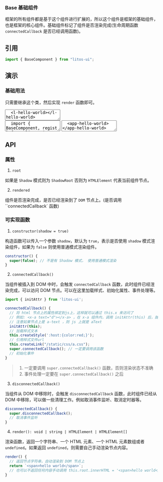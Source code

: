 ### Base 基础组件

框架的所有组件都是基于这个组件进行扩展的，所以这个组件是框架的基础组件，也是框架的核心组件。基础组件标记了组件是否渲染完成(生命周期函数 `connectedCallback` 是否已经调用函数)。

## 引用

```js
import { BaseComponent } from "litos-ui";
```

## 演示

### 基础用法

只需要继承这个类，然后实现 `render` 函数即可。

<ClientOnly>
<l-code-preview>
<textarea lang="html">
  <l-hello-world></l-hello-world>
</textarea>
<div class="source">
<textarea lang="js">
  import { BaseComponent, regist } from 'litos-ui';
  //-
  class HelloWorld extends BaseComponent {
    public render() {
      return "<span>Hello World</span>";
    }
  }
  //-
  regist(HelloWorld, 'app-hello-world');
</textarea>
<textarea lang="html">
  <app-hello-world></app-hello-world>
</textarea>
</div>
</l-code-preview>
</ClientOnly>

## API

### 属性

1. `root`

如果是 `Shadow` 模式则为 `ShadowRoot` 否则为 `HTMLElement` 代表当前组件节点。

2. `rendered`

组件是否渲染完成，是否已经渲染到了 `DOM` 节点上。(是否调用 ``connectedCallback` 函数)

### 可实现函数

1. `constructor(shadow = true)`

构造函数可以传入一个参数 `shadow`，默认为 `true`，表示是否使用 `shadow` 模式渲染组件，如果为 `false` 则使用普通模式渲染组件。

```js
constructor() {
  super(false); // 不是有 Shadow 模式， 使用普通模式渲染
}
```

2. `connectedCallback()`

当组件被插入到 DOM 中时，会触发 `connectedCallback` 函数，此时组件已经渲染完成，可以访问 DOM 节点。可以在这里加载样式、初始化属性、事件处理等。

```js
import { initAttr } from 'litos-ui';

connectedCallback() {
  // 将 html 节点上的属性绑定到js上，这样就可以通过 this.x 来访问了
  // 例如: <x-a text="d"></x-a> ，在 x-a 组件内，调用 initAttr(this) 后，就可以通过 this.text 访问属性了。
  // 注意如果节点上是 a-text ，则 js 上就是 aText
  initAttr(this);
  // 加载样式文本
  this.createStyle(':host:{color:red;}');
  // 引用样式文件url
  this.createLink("/static/css/a.css");
  super.connectedCallback(); // 一定要调用该函数
  // 初始化事件
}
```

> 1. 一定要调用 `super.connectedCallback()` 函数，否则渲染状态不准确
> 2. 事件处理一定要在 `super.connectedCallback()` 之后

3. `disconnectedCallback()`

当组件从 DOM 中移除时，会触发 `disconnectedCallback` 函数，此时组件已经从 DOM 中移除，可以做一些清理工作。例如取消事件监听、取消定时器等。

```js
disconnectedCallback() {
  super.disconnectedCallback();
  // 取消事件监听
}
```

4. `render(): void | string | HTMLElement | HTMLElement[]`

渲染函数，返回一个字符串、一个 HTML 元素、一个 HTML 元素数组或者 `undefined`。如果返回 `undefined`，则需要自己手动渲染节点内容。

```js
render() {
  // 返回节点字符串，自动渲染到 DOM 节点上
  return `<span>hello world</span>`;
  // 也可以不返回任何内容手动调用 this.root.innerHTML = '<span>hello world</span>' 来渲染
}
```
